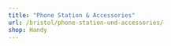 ```yaml
---
title: "Phone Station & Accessories"
url: /bristol/phone-station-und-accessories/
shop: Handy
---
```

